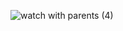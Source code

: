 ![watch with parents (4)](https://github.com/user-attachments/assets/c9583e29-f936-4518-b502-7bcd1603f40b)
